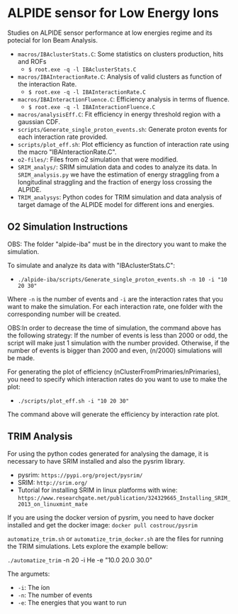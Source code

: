 # ALPIDE sensor for Low Energy Ions 

Studies on ALPIDE sensor performance at low energies regime and its potecial for Ion Beam Analysis.

* `macros/IBAclusterStats.C`: Some statistics on clusters production, hits and ROFs
  * `$ root.exe -q -l IBAclusterStats.C`
* `macros/IBAInteractionRate.C`: Analysis of valid clusters as function of the interaction Rate.
  * `$ root.exe -q -l IBAInteractionRate.C`
* `macros/IBAInteractionFluence.C`:  Efficiency analysis in terms of fluence.
  * `$ root.exe -q -l IBAInteractionFluence.C`
* `macros/analysisEff.C`: Fit efficiency in energy threshold region with a gaussian CDF.
* `scripts/Generate_single_proton_events.sh`: Generate proton events for each interaction rate provided.
* `scripts/plot_eff.sh`: Plot efficiency as function of interaction rate using the macro "IBAInteractionRate.C".
* `o2-files/`: Files from o2 simulation that were modified. 
* `SRIM_analys/`: SRIM simulation data and codes to analyze its data. In `SRIM_analysis.py` we have the estimation of energy straggling from a longitudinal straggling and the fraction of energy loss crossing the ALPIDE.
* `TRIM_analysys`: Python codes for TRIM simulation and data analysis of target damage of the ALPIDE model for different ions and energies.

## O2 Simulation Instructions

OBS: The folder "alpide-iba" must be in the directory you want to make the simulation.

To simulate and analyze its data with "IBAclusterStats.C":
* `./alpide-iba/scripts/Generate_single_proton_events.sh -n 10 -i "10 20 30"`

Where `-n` is the number of events and `-i` are the interaction rates that you want to make the simulation. For each interaction rate, one folder with the corresponding number will be created. 

OBS:In order to decrease the time of simulation, the command above has the following strategy: If the number of events is less than 2000 or odd, the script will make just 1 simulation with the number provided. Otherwise, if the number of events is bigger than 2000 and even, (n/2000) simulations will be made. 

For generating the plot of efficiency (nClusterFromPrimaries/nPrimaries), you need to specify which interaction rates do you want to use to make the plot:

* `./scripts/plot_eff.sh -i "10 20 30"`

The command above will generate the efficiency by interaction rate plot.

## TRIM Analysis

For using the python codes generated for analysing the damage, it is necessary to have SRIM installed and also the pysrim library.
* pysrim: `https://pypi.org/project/pysrim/`
* SRIM: `http://srim.org/`
* Tutorial for installing SRIM in linux platforms with wine: `https://www.researchgate.net/publication/324329665_Installing_SRIM_2013_on_linuxmint_mate`

If you are using the docker version of pysrim, you need to have docker installed and get the docker image:
`docker pull costrouc/pysrim`

`automatize_trim.sh` or `automatize_trim_docker.sh` are the files for running the TRIM simulations. Lets explore the example bellow:

`./automatize_trim` -n 20 -i He -e "10.0 20.0 30.0"

The argumets:
* `-i`: The íon
* `-n`: The number of events
* `-e`: The energies that you want to run
